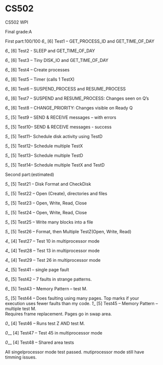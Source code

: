 # CS502
CS502 WPI

Final grade:A

First part:100/100
 _6__  [6] Test1 – GET_PROCESS_ID and GET_TIME_OF_DAY
 
_6__  [6] Test2 - SLEEP and GET_TIME_OF_DAY

_6__  [6] Test3 – Tiny DISK_IO and GET_TIME_OF_DAY

_6__  [6] Test4 – Create processes

_6__  [6] Test5 – Timer   (calls 1 TestX)

_6__  [6] Test6 – SUSPEND_PROCESS and RESUME_PROCESS

_6__  [6] Test7 – SUSPEND and RESUME_PROCESS: Changes seen on Q’s

_6__  [6] Test8 – CHANGE_PRIORITY: Changes visible on Ready Q

_5__  [5] Test9 – SEND & RECEIVE messages – with errors

_5__  [5] Test10– SEND & RECEIVE messages - success

_5__  [5] Test11– Schedule disk activity using TestD

_5__  [5] Test12– Schedule multiple TestX

_5__  [5] Test13– Schedule multiple TestD

_5__  [5] Test14– Schedule multiple TestX and TestD
     
Second part:(estimated)

_5__  [5] Test21 – Disk Format and CheckDisk

_5__  [5] Test22 – Open (Create), directories and files

_5__  [5] Test23 – Open, Write, Read, Close

_5__  [5] Test24 – Open, Write, Read, Close

_5__  [5] Test25 – Write many blocks into a file

_5__  [5] Test26 – Format, then Multiple TestZ(Open, Write, Read)

_4__  [4] Test27 – Test 10 in multiprocessor mode

_4__  [4] Test28 – Test 13 in multiprocessor mode

_4__  [4] Test29 – Test 26 in multiprocessor mode

_4__  [5] Test41 – single page fault

_6__  [5] Test42 – 7 faults in strange patterns.

_6__  [5] Test43 – Memory Pattern – test M.

_5__  [5] Test44 – Does faulting using many pages.  Top marks if your
execution uses fewer faults than my code.
_1__  [5] Test45 – Memory Pattern – multiple test M.  
                  Requires frame replacement.  Pages go in swap area.
                  
_0__  [4] Test46 – Runs test Z AND test M.

_0___ [4] Test47 – Test 45 in multiprocessor mode

_0___ [4] Test48 – Shared area tests

All singelprocessor mode test passed. mutiprocessor mode still have timming issues.

